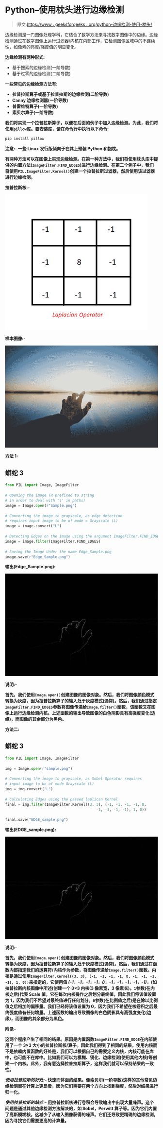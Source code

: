 # Python–使用枕头进行边缘检测

> 原文:[https://www . geeksforgeeks . org/python-边缘检测-使用-枕头/](https://www.geeksforgeeks.org/python-edge-detection-using-pillow/)

边缘检测是一门图像处理学科，它结合了数学方法来寻找数字图像中的边缘。边缘检测通过在数字图像上运行过滤器/内核在内部工作，它检测图像区域中的不连续性，如像素的亮度/强度值的明显变化。

**边缘检测有两种形式:**

*   基于搜索的边缘检测(一阶导数)
*   基于过零的边缘检测(二阶导数)

**一些常见的边缘检测方法有:**

*   **拉普拉斯算子或基于拉普拉斯的边缘检测(二阶导数)**
*   **Canny 边缘检测器(一阶导数)**
*   **普雷维特算子(一阶导数)**
*   **索贝尔算子(一阶导数)**

**我们将实现一个拉普拉斯算子，以便在后面的例子中加入边缘检测。为此，我们将使用`pillow`库。要安装库，请在命令行中执行以下命令:**

```py
pip install pillow 
```

****注意:-** 一些 Linux 发行版倾向于在其上预装 Python 和抱枕。**

**有两种方法可以在图像上实现边缘检测。在第一种方法中，我们将使用枕头库中提供的内置方法(`ImageFilter.FIND_EDGES`)进行边缘检测。在第二个例子中，我们将使用`PIL.ImageFilter.Kernel()`创建一个拉普拉斯过滤器，然后使用该过滤器进行边缘检测。**

****拉普拉斯核:-****

**![Laplacian Kernel (diagonals included)](img/63251502b3aa0660cd8782ec6362fce5.png)**

****样本图像:-****

**![Sample Image](img/ed14d1af68296b96f25a673fae442ffe.png)**

****方法 1:****

## **蟒蛇 3**

```py
from PIL import Image, ImageFilter

# Opening the image (R prefixed to string
# in order to deal with '\' in paths)
image = Image.open(r"Sample.png")

# Converting the image to grayscale, as edge detection 
# requires input image to be of mode = Grayscale (L)
image = image.convert("L")

# Detecting Edges on the Image using the argument ImageFilter.FIND_EDGES
image = image.filter(ImageFilter.FIND_EDGES)

# Saving the Image Under the name Edge_Sample.png
image.save(r"Edge_Sample.png")
```

****输出(Edge_Sample.png):****

**![Output of the inbuilt function](img/eda9bdf9de7d79de5a2c86b971153c2c.png)**

****说明:-****

**首先，我们使用`Image.open()`创建图像的图像对象。然后，我们将图像颜色模式转换为灰度，因为拉普拉斯算子的输入处于灰度模式(通常)。然后，我们通过指定`ImageFilter.FIND_EDGES`参数将图像传递给`Image.filter()`函数，该函数又在图像上运行边缘检测内核。上述函数的输出导致图像的白色阴影具有高强度变化(边缘)，而图像的其余部分为黑色。**

****方法二:****

## **蟒蛇 3**

```py
from PIL import Image, ImageFilter

img = Image.open(r"sample.png")

# Converting the image to grayscale, as Sobel Operator requires
# input image to be of mode Grayscale (L)
img = img.convert("L")

# Calculating Edges using the passed laplican Kernel
final = img.filter(ImageFilter.Kernel((3, 3), (-1, -1, -1, -1, 8,
                                          -1, -1, -1, -1), 1, 0))

final.save("EDGE_sample.png")
```

****输出(EDGE_sample.png):****

**![Image after convolution with laplacian operator for edge detection](img/3abc4a442aedaba63851de0f45cf55cf.png)**

****说明:-****

**首先，我们使用`Image.open()`创建图像的图像对象。然后，我们将图像颜色模式转换为灰度，因为拉普拉斯算子的输入处于灰度模式(通常)。然后，我们通过在函数内部指定我们的运算符/内核作为参数，将图像传递给`Image.filter()`函数。内核是通过使用`ImageFilter.Kernel((3, 3), (-1, -1, -1, -1, 8, -1, -1, -1, -1), 1, 0))`来指定的，它使用值 *(-1，-1，-1，-1，8，-1，-1，-1，-1，-1)，*(如拉普拉斯内核图像中所述)创建一个 3×3 内核(3 像素宽，3 像素长)。`1`参数(在内核之后)代表 Scale 值，它在每次内核操作之后划分最终值，因此我们将该值设置为 1，因为我们不希望对最终值进行任何划分。`0`参数(在比例值之后)是在除以比例值之后相加的偏移量。我们已经将该值设置为 0，因为我们不希望在核卷积之后最终强度值有任何增量。上述函数的输出导致图像的白色阴影具有高强度变化(边缘)，而图像的其余部分为黑色。**

****附录–****

**这两个程序产生了相同的结果。原因是内置函数`ImageFilter.FIND_EDGE`在内部使用了一个 3×3 大小的拉普拉斯核/算子。因此我们得到了相同的结果。使用内核而不是依赖内置函数的好处是，我们可以根据自己的需要定义内核，内核可能在库中，也可能不在库中。比如我们可以为模糊、锐化、边缘检测(使用其他内核)等创建一个内核。此外，我有意选择拉普拉斯算子，这样我们就可以保持结果的一致性。**

*****使用拉普拉斯的好处:-***
快速而体面的结果。像索贝尔(一阶导数)这样的其他常见边缘检测器在计算上更昂贵，因为它们需要在两个方向上找到梯度，然后对结果进行归一化。**

*****使用拉普拉斯的缺点:-***
用拉普拉斯核进行卷积会导致输出中出现大量噪声。这个问题是通过其他边缘检测方法解决的，如 Sobel，Perwitt 算子等。因为它们内置了高斯模糊核。这减少了从输入图像获得的噪声。它们还导致更精确的边缘检测，因为寻找它们需要更高的计算量。**